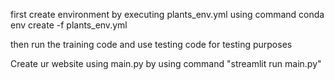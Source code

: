 first create environment by executing plants_env.yml using command conda env create -f plants_env.yml

then run the training code  and use testing code for testing purposes

Create ur website using main.py by using command "streamlit run main.py"
